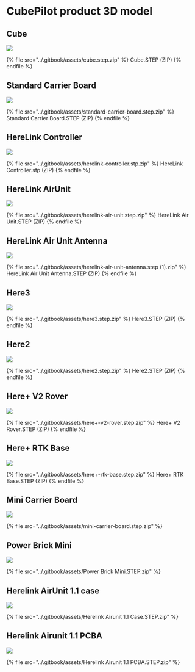 # CubePilot product 3D model

## Cube

![](../.gitbook/assets/cube.jpg)

{% file src="../.gitbook/assets/cube.step.zip" %}
Cube.STEP (ZIP)
{% endfile %}

## Standard Carrier Board

![](../.gitbook/assets/standard-carrier-board.jpg)

{% file src="../.gitbook/assets/standard-carrier-board.step.zip" %}
Standard Carrier Board.STEP (ZIP)
{% endfile %}



## HereLink Controller

![](../.gitbook/assets/herelink-controller.jpg)

{% file src="../.gitbook/assets/herelink-controller.stp.zip" %}
HereLink Controller.stp (ZIP)
{% endfile %}

## HereLink AirUnit

![](../.gitbook/assets/herelink-air-unit.jpg)

{% file src="../.gitbook/assets/herelink-air-unit.step.zip" %}
HereLink Air Unit.STEP (ZIP)
{% endfile %}

## HereLink Air Unit Antenna

![](../.gitbook/assets/herelink-air-unit-antenna.jpg)

{% file src="../.gitbook/assets/herelink-air-unit-antenna.step (1).zip" %}
HereLink Air Unit Antenna.STEP (ZIP)
{% endfile %}

## Here3

![](../.gitbook/assets/here3-.jpg)

{% file src="../.gitbook/assets/here3.step.zip" %}
Here3.STEP (ZIP)
{% endfile %}

## Here2

![](../.gitbook/assets/here2.jpg)

{% file src="../.gitbook/assets/here2.step.zip" %}
Here2.STEP (ZIP)
{% endfile %}

## Here+ V2 Rover

![](../.gitbook/assets/here+-v2-rover.jpg)

{% file src="../.gitbook/assets/here+-v2-rover.step.zip" %}
Here+ V2 Rover.STEP (ZIP)
{% endfile %}

## Here+ RTK Base

![](../.gitbook/assets/here+-rtk-base.jpg)

{% file src="../.gitbook/assets/here+-rtk-base.step.zip" %}
Here+ RTK Base.STEP (ZIP)
{% endfile %}

## Mini Carrier Board

![](../.gitbook/assets/mini-carrier-board.jpg)

{% file src="../.gitbook/assets/mini-carrier-board.step.zip" %}

## Power Brick Mini

![](<../.gitbook/assets/Power Brick Mini2.JPG>)

{% file src="../.gitbook/assets/Power Brick Mini.STEP.zip" %}

## Herelink AirUnit 1.1 case

![](<../.gitbook/assets/Herelink Airunit 1.1 Case.jpg>)

{% file src="../.gitbook/assets/Herelink Airunit 1.1 Case.STEP.zip" %}

## Herelink Airunit 1.1 PCBA

![](<../.gitbook/assets/Herelink Airunit 1.1 PCBA.jpg>)

{% file src="../.gitbook/assets/Herelink Airunit 1.1 PCBA.STEP.zip" %}
